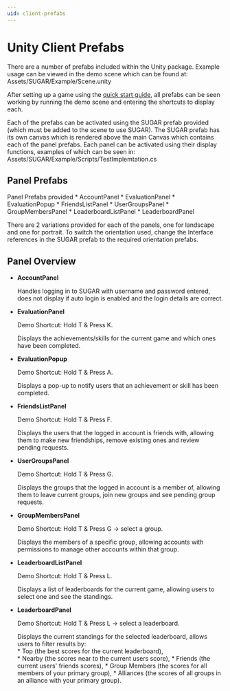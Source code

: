 ```yaml
---
uid: client-prefabs
---
```


# Unity Client Prefabs

There are a number of prefabs included within the Unity package. Example usage can be viewed in the demo scene which can be found at: Assets/SUGAR/Example/Scene.unity

After setting up a game using the [quick start guide](../tutorials/quick-start.md), all prefabs can be seen working by running the demo scene and entering the shortcuts to display each.

Each of the prefabs can be activated using the SUGAR prefab provided (which must be added to the scene to use SUGAR). The SUGAR prefab has its own canvas which is rendered above the main Canvas which contains each of the panel prefabs. Each panel can be activated using their display functions, examples of which can be seen in: Assets/SUGAR/Example/Scripts/TestImplemtation.cs 

## Panel Prefabs

Panel Prefabs provided
    * AccountPanel
    * EvaluationPanel
    * EvaluationPopup
    * FriendsListPanel
    * UserGroupsPanel
    * GroupMembersPanel 
    * LeaderboardListPanel
    * LeaderboardPanel

There are 2 variations provided for each of the panels, one for landscape and one for portrait. To switch the orientation used, change the Interface references in the SUGAR prefab to the required orientation prefabs.

## Panel Overview 
* **AccountPanel**

    Handles logging in to SUGAR with username and password entered, does not display if auto login is enabled and the login details are correct.

* **EvaluationPanel**

    Demo Shortcut: Hold T & Press K.
    
    Displays the achievements/skills for the current game and which ones have been completed. 

* **EvaluationPopup**

    Demo Shortcut: Hold T & Press A.
    
    Displays a pop-up to notify users that an achievement or skill has been completed. 

* **FriendsListPanel**

    Demo Shortcut: Hold T & Press F.
    
    Displays the users that the logged in account is friends with, allowing them to make new friendships, remove existing ones and review pending requests.

* **UserGroupsPanel**

    Demo Shortcut: Hold T & Press G.
    
    Displays the groups that the logged in account is a member of, allowing them to leave current groups, join new groups and see pending group requests.

* **GroupMembersPanel** 

    Demo Shortcut: Hold T & Press G -> select a group.
    
    Displays the members of a specific group, allowing accounts with permissions to manage other accounts within that group.

* **LeaderboardListPanel**

    Demo Shortcut: Hold T & Press L.
    
    Displays a list of leaderboards for the current game, allowing users to select one and see the standings.

* **LeaderboardPanel**

    Demo Shortcut: Hold T & Press L -> select a leaderboard.
    
    Displays the current standings for the selected leaderboard, allows users to filter results by:  
      * Top (the best scores for the current leaderboard),  
      * Nearby (the scores near to the current users score),
      * Friends (the current users' friends scores),
      * Group Members (the scores for all members of your primary group),
      * Alliances (the scores of all groups in an alliance with your primary group).